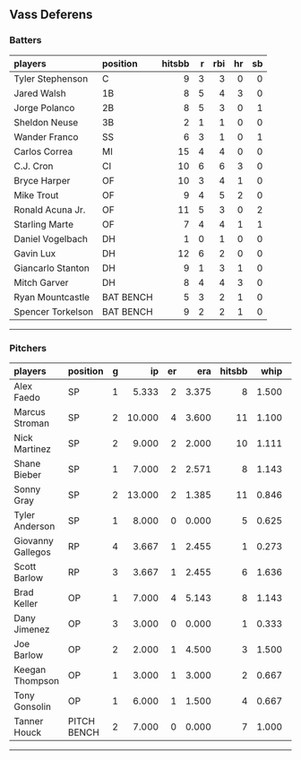 ## Vass Deferens

### Batters

 
|players           |position  | hitsbb|  r| rbi| hr| sb| 
|:-----------------|:---------|------:|--:|---:|--:|--:| 
|Tyler Stephenson  |C         |      9|  3|   3|  0|  0| 
|Jared Walsh       |1B        |      8|  5|   4|  3|  0| 
|Jorge Polanco     |2B        |      8|  5|   3|  0|  1| 
|Sheldon Neuse     |3B        |      2|  1|   1|  0|  0| 
|Wander Franco     |SS        |      6|  3|   1|  0|  1| 
|Carlos Correa     |MI        |     15|  4|   4|  0|  0| 
|C.J. Cron         |CI        |     10|  6|   6|  3|  0| 
|Bryce Harper      |OF        |     10|  3|   4|  1|  0| 
|Mike Trout        |OF        |      9|  4|   5|  2|  0| 
|Ronald Acuna Jr.  |OF        |     11|  5|   3|  0|  2| 
|Starling Marte    |OF        |      7|  4|   4|  1|  1| 
|Daniel Vogelbach  |DH        |      1|  0|   1|  0|  0| 
|Gavin Lux         |DH        |     12|  6|   2|  0|  0| 
|Giancarlo Stanton |DH        |      9|  1|   3|  1|  0| 
|Mitch Garver      |DH        |      8|  4|   4|  3|  0| 
|Ryan Mountcastle  |BAT BENCH |      5|  3|   2|  1|  0| 
|Spencer Torkelson |BAT BENCH |      9|  2|   2|  1|  0| 


* * *

### Pitchers

 
|players           |position    |  g|     ip| er|   era| hitsbb|  whip| so|  w| sv| 
|:-----------------|:-----------|--:|------:|--:|-----:|------:|-----:|--:|--:|--:| 
|Alex Faedo        |SP          |  1|  5.333|  2| 3.375|      8| 1.500|  2|  1|  0| 
|Marcus Stroman    |SP          |  2| 10.000|  4| 3.600|     11| 1.100| 14|  1|  0| 
|Nick Martinez     |SP          |  2|  9.000|  2| 2.000|     10| 1.111| 11|  0|  0| 
|Shane Bieber      |SP          |  1|  7.000|  2| 2.571|      8| 1.143| 10|  0|  0| 
|Sonny Gray        |SP          |  2| 13.000|  2| 1.385|     11| 0.846| 15|  2|  0| 
|Tyler Anderson    |SP          |  1|  8.000|  0| 0.000|      5| 0.625|  8|  1|  0| 
|Giovanny Gallegos |RP          |  4|  3.667|  1| 2.455|      1| 0.273|  7|  0|  1| 
|Scott Barlow      |RP          |  3|  3.667|  1| 2.455|      6| 1.636|  3|  0|  1| 
|Brad Keller       |OP          |  1|  7.000|  4| 5.143|      8| 1.143|  4|  0|  0| 
|Dany Jimenez      |OP          |  3|  3.000|  0| 0.000|      1| 0.333|  3|  0|  3| 
|Joe Barlow        |OP          |  2|  2.000|  1| 4.500|      3| 1.500|  1|  0|  1| 
|Keegan Thompson   |OP          |  1|  3.000|  1| 3.000|      2| 0.667|  4|  1|  0| 
|Tony Gonsolin     |OP          |  1|  6.000|  1| 1.500|      4| 0.667|  7|  0|  0| 
|Tanner Houck      |PITCH BENCH |  2|  7.000|  0| 0.000|      7| 1.000|  9|  1|  0| 


* * *


